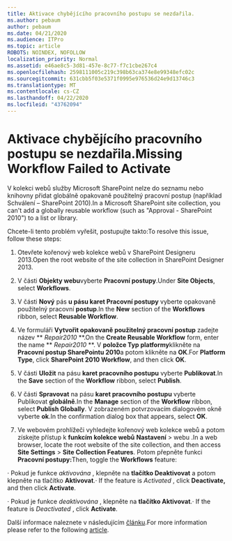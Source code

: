 ```yaml
---
title: Aktivace chybějícího pracovního postupu se nezdařila.
ms.author: pebaum
author: pebaum
ms.date: 04/21/2020
ms.audience: ITPro
ms.topic: article
ROBOTS: NOINDEX, NOFOLLOW
localization_priority: Normal
ms.assetid: e46ae8c5-3d81-457e-8c77-f7c1cbe267c4
ms.openlocfilehash: 2598111005c219c398b63ca374e8e99348efc02c
ms.sourcegitcommit: 631cbb5f03e5371f0995e976536d24e9d13746c3
ms.translationtype: MT
ms.contentlocale: cs-CZ
ms.lasthandoff: 04/22/2020
ms.locfileid: "43762094"
---
```

# <a name="missing-workflow-failed-to-activate"></a><span data-ttu-id="86527-102">Aktivace chybějícího pracovního postupu se nezdařila.</span><span class="sxs-lookup"><span data-stu-id="86527-102">Missing Workflow Failed to Activate</span></span>

<span data-ttu-id="86527-103">V kolekci webů služby Microsoft SharePoint nelze do seznamu nebo knihovny přidat globálně opakovaně použitelný pracovní postup (například Schválení – SharePoint 2010).</span><span class="sxs-lookup"><span data-stu-id="86527-103">In a Microsoft SharePoint site collection, you can't add a globally reusable workflow (such as "Approval - SharePoint 2010") to a list or library.</span></span>
  
<span data-ttu-id="86527-104">Chcete-li tento problém vyřešit, postupujte takto:</span><span class="sxs-lookup"><span data-stu-id="86527-104">To resolve this issue, follow these steps:</span></span> 
  
1. <span data-ttu-id="86527-105">Otevřete kořenový web kolekce webů v SharePoint Designeru 2013.</span><span class="sxs-lookup"><span data-stu-id="86527-105">Open the root website of the site collection in SharePoint Designer 2013.</span></span>
  
2. <span data-ttu-id="86527-106">V části **Objekty webu**vyberte **Pracovní postupy**.</span><span class="sxs-lookup"><span data-stu-id="86527-106">Under **Site Objects**, select **Workflows**.</span></span> 
  
3. <span data-ttu-id="86527-107">V části **Nový** pás **u pásu karet Pracovní postupy** vyberte opakovaně použitelný pracovní **postup**.</span><span class="sxs-lookup"><span data-stu-id="86527-107">In the **New** section of the **Workflows** ribbon, select **Reusable Workflow**.</span></span> 
  
4. <span data-ttu-id="86527-108">Ve formuláři **Vytvořit opakovaně použitelný pracovní postup** zadejte název \*\* *Repair2010* \*\*.</span><span class="sxs-lookup"><span data-stu-id="86527-108">On the **Create Reusable Workflow** form, enter the name \*\* *Repair2010* \*\*.</span></span> <span data-ttu-id="86527-109">V **položce Typ platformy**klikněte na **Pracovní postup SharePointu 2010**a potom klikněte na **OK**.</span><span class="sxs-lookup"><span data-stu-id="86527-109">For **Platform Type**, click **SharePoint 2010 Workflow**, and then click **OK**.</span></span> 
  
1. <span data-ttu-id="86527-110">V části **Uložit** na pásu **karet pracovního postupu** vyberte **Publikovat**.</span><span class="sxs-lookup"><span data-stu-id="86527-110">In the **Save** section of the **Workflow** ribbon, select **Publish**.</span></span> 
  
2. <span data-ttu-id="86527-111">V části **Spravovat** na pásu **karet pracovního postupu** vyberte Publikovat **globálně**.</span><span class="sxs-lookup"><span data-stu-id="86527-111">In the **Manage** section of the **Workflow** ribbon, select **Publish Globally**.</span></span> <span data-ttu-id="86527-112">V zobrazeném potvrzovacím dialogovém okně vyberte **ok**.</span><span class="sxs-lookup"><span data-stu-id="86527-112">In the confirmation dialog box that appears, select **OK**.</span></span> 
  
3. <span data-ttu-id="86527-113">Ve webovém prohlížeči vyhledejte kořenový web kolekce webů a potom získejte přístup k **funkcím kolekce webů** **Nastavení** \> webu .</span><span class="sxs-lookup"><span data-stu-id="86527-113">In a web browser, locate the root website of the site collection, and then access **Site Settings** \> **Site Collection Features**.</span></span> <span data-ttu-id="86527-114">Potom přepněte funkci **Pracovní postupy:**</span><span class="sxs-lookup"><span data-stu-id="86527-114">Then, toggle the **Workflows** feature:</span></span> 
  
<span data-ttu-id="86527-115">· Pokud je funkce *aktivována* , klepněte na **tlačítko Deaktivovat** a potom klepněte na tlačítko **Aktivovat**.</span><span class="sxs-lookup"><span data-stu-id="86527-115">· If the feature is  *Activated*  , click **Deactivate,** and then click **Activate**.</span></span> 
  
<span data-ttu-id="86527-116">· Pokud je funkce *deaktivována* , klepněte na **tlačítko Aktivovat**.</span><span class="sxs-lookup"><span data-stu-id="86527-116">· If the feature is  *Deactivated*  , click **Activate**.</span></span> 
  
<span data-ttu-id="86527-117">Další informace naleznete v následujícím [článku](https://go.microsoft.com/fwlink/?linkid=2047770&amp;clcid=0x409).</span><span class="sxs-lookup"><span data-stu-id="86527-117">For more information please refer to the following [article](https://go.microsoft.com/fwlink/?linkid=2047770&amp;clcid=0x409).</span></span>
  


